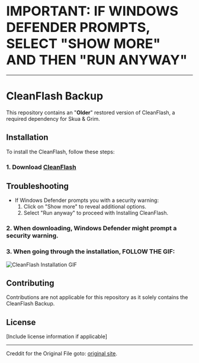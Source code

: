 # <span style="font-size:36px">**IMPORTANT: IF WINDOWS DEFENDER PROMPTS, SELECT "SHOW MORE" AND THEN "RUN ANYWAY"**</span>

---

# CleanFlash Backup

This repository contains an "**Older**" restored version of CleanFlash, a required dependency for Skua & Grim.

## Installation

To install the CleanFlash, follow these steps:

### **1. Download [CleanFlash](https://cdn.cleanflash.org/CleanFlash_34.0.0.330_Installer.exe)**
## Troubleshooting
- If Windows Defender prompts you with a security warning:
  1. Click on "Show more" to reveal additional options.
  2. Select "Run anyway" to proceed with Installing CleanFlash.
  
### **2. When downloading, Windows Defender might prompt a security warning.**

### **3. When going through the installation, FOLLOW THE GIF:**

![CleanFlash Installation GIF](https://i.imgur.com/ztsLYZ1.gif)


## Contributing

Contributions are not applicable for this repository as it solely contains the CleanFlash Backup.

## License

[Include license information if applicable]

---

Creddit for the Original File goto: [original site](https://gitlab.com/cleanflash/installer/-/releases).
